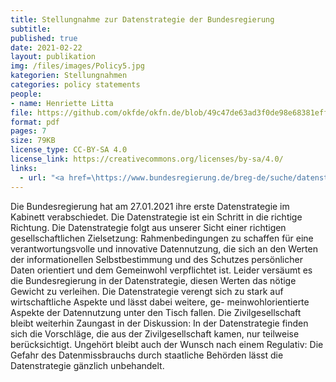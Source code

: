 ```yaml
---
title: Stellungnahme zur Datenstrategie der Bundesregierung
subtitle: 
published: true
date: 2021-02-22
layout: publikation
img: /files/images/Policy5.jpg
kategorien: Stellungnahmen
categories: policy statements
people:
- name: Henriette Litta
file: https://github.com/okfde/okfn.de/blob/49c47de63ad3f0de98e68381effe24e6dcbfeea9/static/files/publikationen/2021-02-22_OKF_Datenstrategie_Bund_Stellungnahme.pdf?raw=true
format: pdf
pages: 7
size: 79KB
license_type: CC-BY-SA 4.0
license_link: https://creativecommons.org/licenses/by-sa/4.0/
links: 
  - url: "<a href=\https://www.bundesregierung.de/breg-de/suche/datenstrategie-der-bundesregierung-1845632\" target=\"_blank\">Zur Datenstrategie der Bundesregierung</a>"
---
```


Die Bundesregierung hat am 27.01.2021 ihre erste Datenstrategie im Kabinett verabschiedet. Die Datenstrategie ist ein Schritt in die richtige Richtung. Die Datenstrategie folgt aus unserer Sicht einer richtigen gesellschaftlichen Zielsetzung: Rahmenbedingungen zu schaffen für eine verantwortungsvolle und innovative Datennutzung, die sich an
den Werten der informationellen Selbstbestimmung und des Schutzes persönlicher Daten orientiert und dem Gemeinwohl verpflichtet ist. Leider versäumt es die Bundesregierung in der Datenstrategie, diesen Werten das nötige Gewicht zu verleihen. Die Datenstrategie verengt sich zu stark auf wirtschaftliche Aspekte und lässt dabei weitere, ge-
meinwohlorientierte Aspekte der Datennutzung unter den Tisch fallen. Die Zivilgesellschaft bleibt weiterhin Zaungast in der Diskussion: In der Datenstrategie finden sich die Vorschläge, die aus der Zivilgesellschaft kamen, nur teilweise berücksichtigt. Ungehört bleibt auch der Wunsch nach einem Regulativ: Die Gefahr des Datenmissbrauchs durch
staatliche Behörden lässt die Datenstrategie gänzlich unbehandelt. 
 
